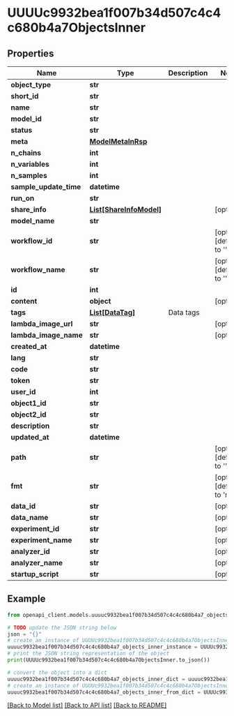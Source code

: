 # UUUUc9932bea1f007b34d507c4c4c680b4a7ObjectsInner


## Properties

Name | Type | Description | Notes
------------ | ------------- | ------------- | -------------
**object_type** | **str** |  | 
**short_id** | **str** |  | 
**name** | **str** |  | 
**model_id** | **str** |  | 
**status** | **str** |  | 
**meta** | [**ModelMetaInRsp**](ModelMetaInRsp.md) |  | 
**n_chains** | **int** |  | 
**n_variables** | **int** |  | 
**n_samples** | **int** |  | 
**sample_update_time** | **datetime** |  | 
**run_on** | **str** |  | 
**share_info** | [**List[ShareInfoModel]**](ShareInfoModel.md) |  | [optional] 
**model_name** | **str** |  | 
**workflow_id** | **str** |  | [optional] [default to '']
**workflow_name** | **str** |  | [optional] [default to '']
**id** | **int** |  | 
**content** | **object** |  | [optional] 
**tags** | [**List[DataTag]**](DataTag.md) | Data tags | 
**lambda_image_url** | **str** |  | [optional] 
**lambda_image_name** | **str** |  | [optional] 
**created_at** | **datetime** |  | 
**lang** | **str** |  | 
**code** | **str** |  | 
**token** | **str** |  | 
**user_id** | **int** |  | 
**object1_id** | **str** |  | 
**object2_id** | **str** |  | 
**description** | **str** |  | 
**updated_at** | **datetime** |  | 
**path** | **str** |  | [optional] [default to '']
**fmt** | **str** |  | [optional] [default to 'raw']
**data_id** | **str** |  | [optional] 
**data_name** | **str** |  | [optional] 
**experiment_id** | **str** |  | [optional] 
**experiment_name** | **str** |  | [optional] 
**analyzer_id** | **str** |  | [optional] 
**analyzer_name** | **str** |  | [optional] 
**startup_script** | **str** |  | [optional] 

## Example

```python
from openapi_client.models.uuuuc9932bea1f007b34d507c4c4c680b4a7_objects_inner import UUUUc9932bea1f007b34d507c4c4c680b4a7ObjectsInner

# TODO update the JSON string below
json = "{}"
# create an instance of UUUUc9932bea1f007b34d507c4c4c680b4a7ObjectsInner from a JSON string
uuuuc9932bea1f007b34d507c4c4c680b4a7_objects_inner_instance = UUUUc9932bea1f007b34d507c4c4c680b4a7ObjectsInner.from_json(json)
# print the JSON string representation of the object
print(UUUUc9932bea1f007b34d507c4c4c680b4a7ObjectsInner.to_json())

# convert the object into a dict
uuuuc9932bea1f007b34d507c4c4c680b4a7_objects_inner_dict = uuuuc9932bea1f007b34d507c4c4c680b4a7_objects_inner_instance.to_dict()
# create an instance of UUUUc9932bea1f007b34d507c4c4c680b4a7ObjectsInner from a dict
uuuuc9932bea1f007b34d507c4c4c680b4a7_objects_inner_from_dict = UUUUc9932bea1f007b34d507c4c4c680b4a7ObjectsInner.from_dict(uuuuc9932bea1f007b34d507c4c4c680b4a7_objects_inner_dict)
```
[[Back to Model list]](../README.md#documentation-for-models) [[Back to API list]](../README.md#documentation-for-api-endpoints) [[Back to README]](../README.md)


